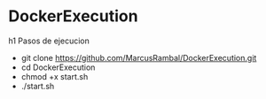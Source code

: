 # DockerExecution
h1 Pasos de ejecucion

- git clone https://github.com/MarcusRambal/DockerExecution.git
- cd DockerExecution
- chmod +x start.sh
- ./start.sh
